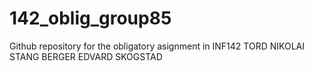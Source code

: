 # 142_oblig_group85
Github repository  for the obligatory asignment in INF142
TORD NIKOLAI STANG
BERGER EDVARD SKOGSTAD
